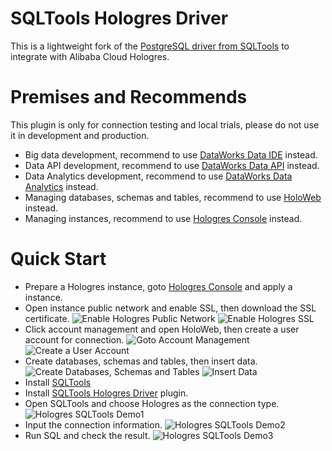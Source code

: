 # SQLTools Hologres Driver

This is a lightweight fork of the [PostgreSQL driver from SQLTools](https://vscode-sqltools.mteixeira.dev/?umd_source=repository&utm_medium=readme&utm_campaign=pg) to integrate with Alibaba Cloud Hologres.

# Premises and Recommends

This plugin is only for connection testing and local trials, please do not use it in development and production.
- Big data development, recommend to use [DataWorks Data IDE](https://ide-cn-shanghai.data.aliyun.com/) instead.
- Data API development, recommend to use [DataWorks Data API](https://ds-cn-shanghai.data.aliyun.com/) instead.
- Data Analytics development, recommend to use [DataWorks Data Analytics](https://da-cn-shanghai.data.aliyun.com/) instead.
- Managing databases, schemas and tables, recommend to use [HoloWeb](https://holoweb-cn-shanghai.data.aliyun.com/) instead.
- Managing instances, recommend to use [Hologres Console](https://hologram.console.aliyun.com/) instead.

# Quick Start

- Prepare a Hologres instance, goto [Hologres Console](https://hologram.console.aliyun.com/) and apply a instance.
- Open instance public network and enable SSL, then download the SSL certificate.
![Enable Hologres Public Network](https://img.alicdn.com/imgextra/i2/O1CN01y1sXyY1pZLNoJuf8c_!!6000000005374-0-tps-2806-1458.jpg)
![Enable Hologres SSL](https://img.alicdn.com/imgextra/i1/O1CN01AQ0efO25owjAnLB01_!!6000000007574-0-tps-2878-1506.jpg)
- Click account management and open HoloWeb, then create a user account for connection.
![Goto Account Management](https://img.alicdn.com/imgextra/i2/O1CN01FVEGT51o5kAaMYBPV_!!6000000005174-0-tps-2878-1508.jpg)
![Create a User Account](https://img.alicdn.com/imgextra/i4/O1CN01WbqEJ61J8ieeAPAj0_!!6000000000984-0-tps-2878-1508.jpg)
- Create databases, schemas and tables, then insert data.
![Create Databases, Schemas and Tables](https://img.alicdn.com/imgextra/i3/O1CN01nMNOez1gTXpGjnuv4_!!6000000004143-0-tps-2878-1506.jpg)
![Insert Data](https://img.alicdn.com/imgextra/i1/O1CN01dtGTHg1l9uvlhtyH5_!!6000000004777-0-tps-2878-1508.jpg)
- Install [SQLTools](https://marketplace.visualstudio.com/items?itemName=mtxr.sqltools)
- Install [SQLTools Hologres Driver](https://marketplace.visualstudio.com/items?itemName=dataworks.sqltools-driver-hologres) plugin.
- Open SQLTools and choose Hologres as the connection type.
![Hologres SQLTools Demo1](https://img.alicdn.com/imgextra/i2/O1CN01x9Geic1nwaFQC319O_!!6000000005154-0-tps-2878-1406.jpg)
- Input the connection information.
![Hologres SQLTools Demo2](https://img.alicdn.com/imgextra/i1/O1CN01qkv8IH1qhPypLCURj_!!6000000005527-0-tps-2878-1692.jpg)
- Run SQL and check the result.
![Hologres SQLTools Demo3](https://img.alicdn.com/imgextra/i4/O1CN01jwmP0V1aGMjYLSFUN_!!6000000003302-0-tps-2878-1752.jpg)
